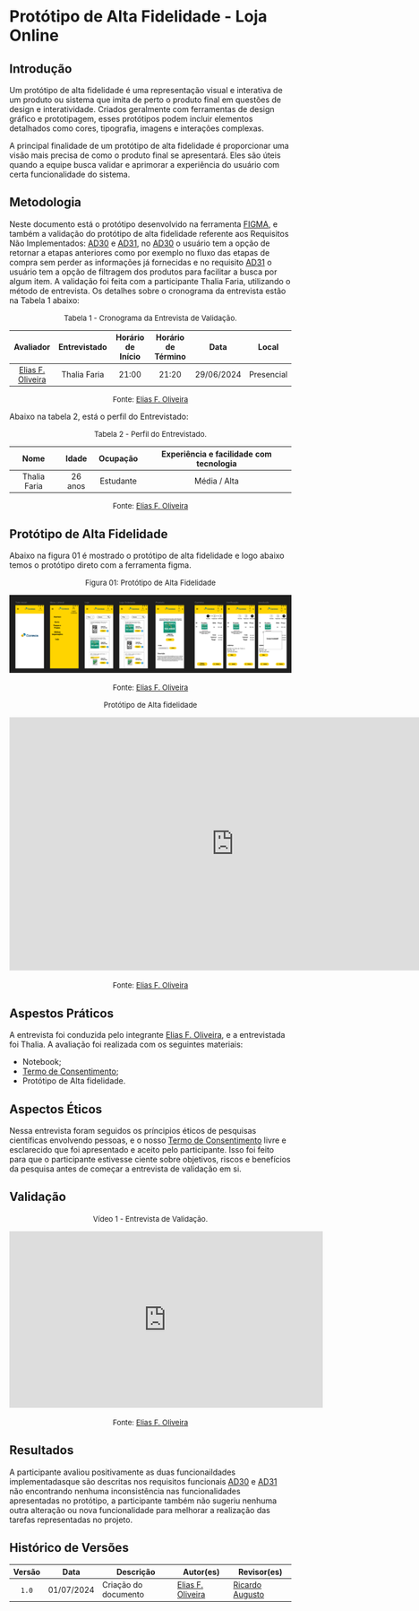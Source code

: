 # Protótipo de Alta Fidelidade - Loja Online

## Introdução

Um protótipo de alta fidelidade é uma representação visual e interativa de um produto ou sistema que imita de perto o produto final em questões de design e interatividade. Criados geralmente com ferramentas de design gráfico e prototipagem, esses protótipos podem incluir elementos detalhados como cores, tipografia, imagens e interações complexas.

A principal finalidade de um protótipo de alta fidelidade é proporcionar uma visão mais precisa de como o produto final se apresentará. Eles são úteis quando a equipe busca validar e aprimorar a experiência do usuário com certa funcionalidade do sistema.

## Metodologia

Neste documento está o protótipo desenvolvido na ferramenta [FIGMA](https://www.figma.com/), e também a validação do protótipo de alta fidelidade referente aos  Requisitos Não Implementados: [AD30]((https://mmclovin.github.io/2024.1-App_Correios/elicitacao/tecnicas/questionario/#funcionais)) e [AD31](https://mmclovin.github.io/2024.1-App_Correios/elicitacao/tecnicas/questionario/#funcionais), no [AD30]((https://mmclovin.github.io/2024.1-App_Correios/elicitacao/tecnicas/questionario/#funcionais)) o usuário tem a opção de retornar a etapas anteriores como por exemplo no fluxo das etapas de compra sem perder as informações já fornecidas e no requisito [AD31](https://mmclovin.github.io/2024.1-App_Correios/elicitacao/tecnicas/questionario/#funcionais) o usuário tem a opção de filtragem dos produtos para facilitar a busca por algum item. A validação foi feita com a participante Thalia Faria, utilizando o método de entrevista. Os detalhes sobre o cronograma da entrevista estão na Tabela 1 abaixo:

<font size="2"><p style="text-align: center">Tabela 1 - Cronograma da Entrevista de Validação.</p></font>

<center>

|Avaliador|Entrevistado| Horário de Início| Horário de Término| Data| Local|
|:---:|:----:|:----:|:----:|:----:|:-----:|
|[Elias F. Oliveira][EliasGH]| Thalia Faria | 21:00| 21:20 | 29/06/2024| Presencial|

</center>

<font size="2"><p style="text-align: center">Fonte: [Elias F. Oliveira][EliasGH]</p></font>

Abaixo na tabela 2, está o perfil do Entrevistado:

<font size="2"><p style="text-align: center">Tabela 2 - Perfil do Entrevistado.</p></font>

<center>

|Nome| Idade| Ocupação| Experiência e facilidade com tecnologia|
|:---:|:----:|:----:|:----:|
|Thalia Faria | 26 anos | Estudante |Média / Alta|

<font size="2"><p style="text-align: center">Fonte: [Elias F. Oliveira][EliasGH]</p></font>

</center>

## Protótipo de Alta Fidelidade

Abaixo na figura 01 é mostrado o protótipo de alta fidelidade e logo abaixo temos o protótipo direto com a ferramenta figma.

<font size="2"><p style="text-align: center">Figura 01: Protótipo de Alta Fidelidade</p></font>

![Imagem do Protótipo](../assets/prints_verificacao/elias/validacao_loja/prototipo_loja.png)

<font size="2"><p style="text-align: center">Fonte: [Elias F. Oliveira][EliasGH]</p></font>

<center>

<font size="2"><p style="text-align: center">Protótipo de Alta fidelidade</p></font>

</center>

<iframe style="border: 1px solid rgba(0, 0, 0, 0.1);" width="800" height="450" src="https://www.figma.com/embed?embed_host=share&url=https%3A%2F%2Fwww.figma.com%2Fdesign%2FoIqY7JrIoyNuYORlTIfR73%2FApp-Coreios---Requisitos-de-Software%3Fnode-id%3D0-1%26t%3DU9CPwVaoOkJJHh7b-1" allowfullscreen></iframe>

<font size="2"><p style="text-align: center">Fonte: [Elias F. Oliveira][EliasGH]</p></font>


</center>

## Aspestos Práticos

A entrevista foi conduzida pelo integrante [Elias F. Oliveira][EliasGH], e a entrevistada foi Thalia. A avaliação foi realizada com os seguintes materiais:

- Notebook;
- [Termo de Consentimento](../assets/Termo_de_consentimento-imagem&voz.pdf);
- Protótipo de Alta fidelidade.


## Aspectos Éticos

Nessa entrevista foram seguidos os príncipios éticos de pesquisas científicas envolvendo pessoas, e o nosso [Termo de Consentimento](../assets/Termo_de_consentimento-imagem&voz.pdf) livre e esclarecido que foi apresentado e aceito pelo participante. Isso foi feito para que o participante estivesse ciente sobre objetivos, riscos e benefícios da pesquisa antes de começar a entrevista de validação em si.


## Validação 

<font size="2"><p style="text-align: center">Vídeo 1 - Entrevista de Validação.</p></font>

<center>

<iframe width="560" height="315" src="https://www.youtube.com/embed/w0WumDYDxsY" title="YouTube video player" frameborder="0" allow="accelerometer; autoplay; clipboard-write; encrypted-media; gyroscope; picture-in-picture; web-share" referrerpolicy="strict-origin-when-cross-origin" allowfullscreen></iframe>

</center>

<font size="2"><p style="text-align: center">Fonte: [Elias F. Oliveira][EliasGH]</p></font>


## Resultados
A participante avaliou positivamente as duas funcionaildades implementadasque são descritas nos requisitos funcionais [AD30]((https://mmclovin.github.io/2024.1-App_Correios/elicitacao/tecnicas/questionario/#funcionais)) e [AD31](https://mmclovin.github.io/2024.1-App_Correios/elicitacao/tecnicas/questionario/#funcionais) não encontrando nenhuma inconsistência nas funcionalidades apresentadas no protótipo, a participante também não sugeriu nenhuma outra alteração ou nova funcionalidade para melhorar a realização das tarefas representadas no projeto.


## Histórico de Versões

| Versão | Data | Descrição | Autor(es) | Revisor(es) |
| :----: | :--: | --------- | ----------- | ------ |
| `1.0`  | 01/07/2024 | Criação do documento | [Elias F. Oliveira][EliasGH] | [Ricardo Augusto][RicardoGH] |

[ClaudioGH]: https://github.com/claudiohsc
[DaniloGH]: https://github.com/Danilo-Carvalho-Antunes
[EliasGH]: https://github.com/EliasOliver21
[GabrielBGH]: https://github.com/Bertolazi
[GabrielFGH]: https://github.com/MMcLovin
[PabloGH]: https://github.com/pabloheika
[RicardoGH]: https://www.github.com/avmricardo
